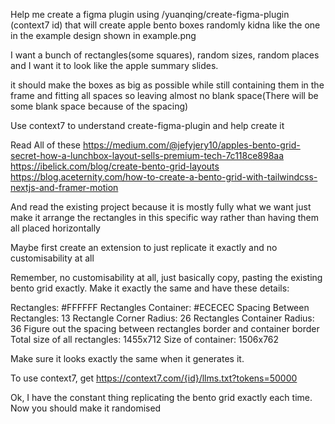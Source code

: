 Help me create a figma plugin using /yuanqing/create-figma-plugin (context7 id) that will create apple bento boxes randomly kidna like the one in the example design shown in example.png

I want a bunch of rectangles(some squares), random sizes, random places and I want it to look like the apple summary slides.

it should make the boxes as big as possible while still containing them in the frame and fitting all spaces so leaving almost no blank space(There will be some blank space because of the spacing)

Use context7 to understand create-figma-plugin and help create it

Read All of these
https://medium.com/@jefyjery10/apples-bento-grid-secret-how-a-lunchbox-layout-sells-premium-tech-7c118ce898aa
https://ibelick.com/blog/create-bento-grid-layouts
https://blog.aceternity.com/how-to-create-a-bento-grid-with-tailwindcss-nextjs-and-framer-motion

And read the existing project because it is mostly fully what we want just make it arrange the rectangles in this specific way rather than having them all placed horizontally

Maybe first create an extension to just replicate it exactly and no customisability at all

Remember, no customisability at all, just basically copy, pasting the existing bento grid exactly. Make it exactly the same and have these details:

Rectangles: #FFFFFF
Rectangles Container: #ECECEC
Spacing Between Rectangles: 13
Rectangle Corner Radius: 26
Rectangles Container Radius: 36
Figure out the spacing between rectangles border and container border
Total size of all rectangles: 1455x712
Size of container: 1506x762

Make sure it looks exactly the same when it generates it.

To use context7, get https://context7.com/{id}/llms.txt?tokens=50000

Ok, I have the constant thing replicating the bento grid exactly each time. Now you should make it randomised